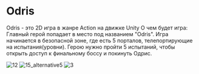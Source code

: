 # Odris
Odris - это 2D игра в жанре Action на движке Unity
О чем будет игра:
Главный герой попадает в место под названием "Odris". Игра начинается в безопасной зоне, где есть 5 порталов, телепортирующие на испытания(уровни). Герою нужно пройти 5 испытаний, чтобы открыть доступ к финальному боссу и покинуть Одрис.

![12](https://github.com/lok70/Odris/assets/64475032/4ba15f40-0e2f-47ce-8abc-b11ac6d6f84f)
![15_alternative5](https://github.com/lok70/Odris/assets/64475032/0f033a36-a3ee-462d-ada3-ac6f27664c05)
![3](https://github.com/lok70/Odris/assets/64475032/5f969b8e-7752-4b44-a897-ccd3fe2fa678)
